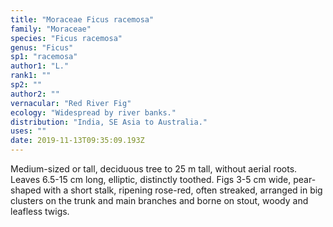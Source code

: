 ```yaml
---
title: "Moraceae Ficus racemosa"
family: "Moraceae"
species: "Ficus racemosa"
genus: "Ficus"
sp1: "racemosa"
author1: "L."
rank1: ""
sp2: ""
author2: ""
vernacular: "Red River Fig"
ecology: "Widespread by river banks."
distribution: "India, SE Asia to Australia."
uses: ""
date: 2019-11-13T09:35:09.193Z
---
```

Medium-sized or tall, deciduous tree to 25 m tall, without aerial roots. Leaves 6.5-15 cm long, elliptic, distinctly toothed. Figs 3-5 cm wide, pear-shaped with a short stalk, ripening rose-red, often streaked, arranged in big clusters on the trunk and main branches and borne on stout, woody and leafless twigs.